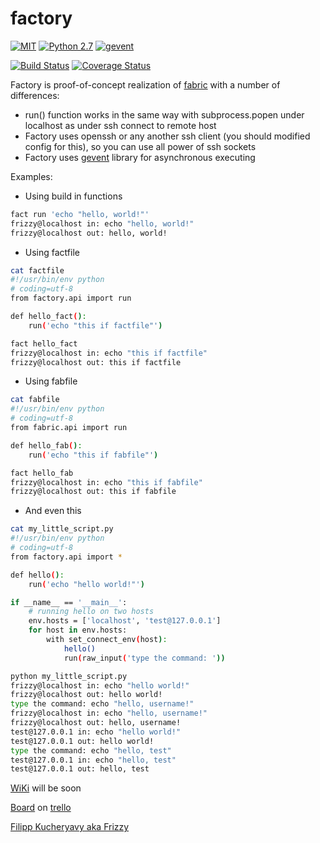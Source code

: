 factory
=======
[![MIT](http://img.shields.io/badge/License-MIT-green.svg)](https://github.com/Friz-zy/factory/blob/master/LICENSE)  [![Python 2.7](http://img.shields.io/badge/Python-2.5--2.7-yellowgreen.svg)](https://www.python.org/)  [![gevent](http://img.shields.io/badge/Based-Gevent-yellow.svg)](https://pypi.python.org/pypi/gevent/1.0.1)

[![Build Status](https://travis-ci.org/Friz-zy/factory.svg?branch=master)](https://travis-ci.org/Friz-zy/factory) [![Coverage Status](https://img.shields.io/coveralls/Friz-zy/factory.svg)](https://coveralls.io/r/Friz-zy/factory)

Factory is proof-of-concept realization of [fabric](https://github.com/fabric/fabric) with a number of differences:
* run() function works in the same way with subprocess.popen under localhost as under ssh connect to remote host
* Factory uses openssh or any another ssh client (you should modified config for this), so you can use all power of ssh sockets
* Factory uses [gevent](https://github.com/surfly/gevent) library for asynchronous executing

Examples:

* Using build in functions
```bash
fact run 'echo "hello, world!"'
frizzy@localhost in: echo "hello, world!"
frizzy@localhost out: hello, world!
```

* Using factfile
```bash
cat factfile
#!/usr/bin/env python
# coding=utf-8
from factory.api import run

def hello_fact():
    run('echo "this if factfile"')
```

```bash
fact hello_fact
frizzy@localhost in: echo "this if factfile"
frizzy@localhost out: this if factfile
```

* Using fabfile
```bash
cat fabfile 
#!/usr/bin/env python
# coding=utf-8
from fabric.api import run

def hello_fab():
    run('echo "this if fabfile"')
```

```bash
fact hello_fab
frizzy@localhost in: echo "this if fabfile"
frizzy@localhost out: this if fabfile
```

* And even this
```bash
cat my_little_script.py 
#!/usr/bin/env python
# coding=utf-8
from factory.api import *

def hello():
    run('echo "hello world!"')

if __name__ == '__main__':
    # running hello on two hosts
    env.hosts = ['localhost', 'test@127.0.0.1']
    for host in env.hosts:
        with set_connect_env(host):
            hello()
            run(raw_input('type the command: '))
```

```bash
python my_little_script.py 
frizzy@localhost in: echo "hello world!"
frizzy@localhost out: hello world!
type the command: echo "hello, username!"
frizzy@localhost in: echo "hello, username!"
frizzy@localhost out: hello, username!
test@127.0.0.1 in: echo "hello world!"
test@127.0.0.1 out: hello world!
type the command: echo "hello, test"             
test@127.0.0.1 in: echo "hello, test"
test@127.0.0.1 out: hello, test
```

[WiKi](https://github.com/Friz-zy/factory/wiki) will be soon

[Board](https://trello.com/b/TNRr7EbW/factory) on [trello](https://trello.com)

[Filipp Kucheryavy aka Frizzy](mailto:filipp.s.frizzy@gmail.com)

